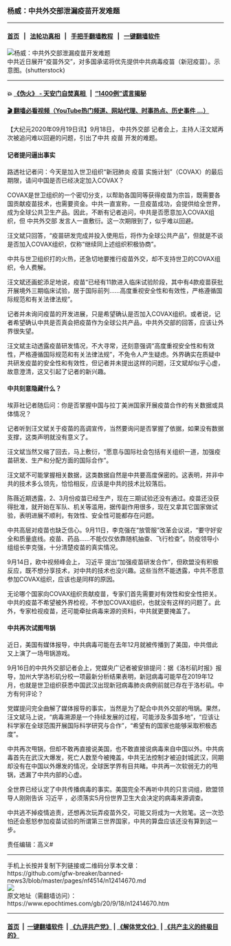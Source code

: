 ### 杨威：中共外交部泄漏疫苗开发难题
------------------------

#### [首页](https://github.com/gfw-breaker/banned-news3/blob/master/README.md) &nbsp;&nbsp;|&nbsp;&nbsp; [法轮功真相](https://github.com/begood0513/basic/blob/master/README.md)  &nbsp;&nbsp;|&nbsp;&nbsp; [手把手翻墙教程](https://github.com/gfw-breaker/guides/wiki)  &nbsp;&nbsp;|&nbsp;&nbsp; [一键翻墙软件](https://github.com/gfw-breaker/nogfw/blob/master/README.md)  



<div><img alt="杨威：中共外交部泄漏疫苗开发难题" class="attachment-djy_600_400 size-djy_600_400 wp-post-image" src="https://i.epochtimes.com/assets/uploads/2020/08/shutterstock_249276148-600x400.jpg"/>
<div class="caption">
 中共近日展开“疫苗外交”，对多国承诺将优先提供中共病毒疫苗（新冠疫苗）。示意图。(shutterstock)
</div></div><hr/>

#### 💥 [《伪火》 - 天安门自焚真相 ](http://158.247.195.190:10000/videos/blog/weihuo.html)&nbsp; |&nbsp; [“1400例”谎言揭秘  ](http://158.247.195.190:10000/videos/blog/jiexi1400.html)

#### [ 🎬  翻墙必看视频（YouTube热门频道、网站代理、时事热点、历史事件 ...）](https://github.com/gfw-breaker/links/blob/master/banned.md)

<div><p>
 【大纪元2020年09月19日讯】9月18日，
 <ok href="https://www.epochtimes.com/gb/tag/%E4%B8%AD%E5%85%B1%E5%A4%96%E4%BA%A4%E9%83%A8.html">
  中共外交部
 </ok>
 记者会上，主持人汪文斌再次被追问难以回避的问题，引出了中共
 <ok href="https://www.epochtimes.com/gb/tag/%E7%96%AB%E8%8B%97.html">
  疫苗
 </ok>
 开发的难题。
</p>
<h4>
 <strong>
  记者提问逼出事实
 </strong>
</h4>
<p>
 路透社记者问：今天是加入世卫组织“新冠肺炎
 <ok href="https://www.epochtimes.com/gb/tag/%E7%96%AB%E8%8B%97.html">
  疫苗
 </ok>
 实施计划”（COVAX）的最后期限，请问中国是否已经决定加入COVAX？
</p>
<p>
 COVAX是世卫组织的一个密切分支，以帮助各国同等获得疫苗为宗旨，既需要各国贡献疫苗技术，也需要资金。中共一直宣称，一旦疫苗成功，会提供给全世界，成为全球公共卫生产品。因此，不断有记者追问，中共是否愿意加入COVAX组织，但
 <ok href="https://www.epochtimes.com/gb/tag/%E4%B8%AD%E5%85%B1%E5%A4%96%E4%BA%A4%E9%83%A8.html">
  中共外交部
 </ok>
 发言人一直敷衍。这一次期限到了，似乎难以回避。
</p>
<p>
 汪文斌只回答，“疫苗研发完成并投入使用后，将作为全球公共产品”，但就是不谈是否加入COVAX组织，仅称“继续同上述组织积极协商”。
</p>
<p>
 中共与世卫组织打的火热，还急切地要推行疫苗外交，却不支持世卫的COVAX组织，令人费解。
</p>
<p>
 汪文斌还画蛇添足地说，疫苗“已经有11款进入临床试验阶段，其中有4款疫苗获批开展境外三期临床试验，居于国际前列……高度重视安全性和有效性，严格遵循国际规范和有关法律法规”。
</p>
<p>
 记者并未询问疫苗的开发进展，只是希望确认是否加入COVAX组织。或者说，记者希望确认中共是否真会把疫苗作为全球公共产品，中共外交部的回答，应该让外界很失望。
</p>
<p>
 汪文斌主动透露疫苗研发情况，不大寻常，还刻意强调“高度重视安全性和有效性，严格遵循国际规范和有关法律法规”，不免令人产生疑虑。外界确实在质疑中共研发疫苗的安全性和有效性，但记者并未提出这样的问题，汪文斌却似乎心虚，故意澄清，这又引起了记者的新兴趣。
</p>
<h4>
 <strong>
  中共刻意隐藏什么？
 </strong>
</h4>
<p>
 埃菲社记者随后问：你是否掌握中国与拉丁美洲国家开展疫苗合作的有关数据或具体情况？
</p>
<p>
 记者听到汪文斌关于疫苗的高调宣传，当然要询问是否掌握了依据，如果没有数据支撑，这类声明就没有意义了。
</p>
<p>
 汪文斌当然又缩了回去，马上敷衍，“愿意与国际社会包括有关组织一道，加强疫苗研发、生产和分配方面的国际合作”。
</p>
<p>
 汪文斌不可能掌握相关数据，这类数据自然是中共要高度保密的。这表明，并非中共的技术多么领先，恰恰相反，应该是中共的技术比较落后。
</p>
<p>
 陈薇近期透露，2、3月份疫苗已经生产，现在三期试验还没有通过。疫苗还没获得批准，就开始在军队、机关等滥用，据传副作用很多，现在又拿其它国家做试验，表明进展不顺利，有效性、安全性可能都存在问题。
</p>
<p>
 中共高层对疫苗也缺乏信心。9月11日，李克强在“放管服”改革会议说，“要守好安全和质量底线。疫苗、药品……不能仅仅依靠随机抽查、飞行检查”。防疫领导小组组长李克强，十分清楚疫苗的真实情况。
</p>
<p>
 9月14日，欧中视频峰会上，
 <ok href="https://www.epochtimes.com/gb/tag/%E4%B9%A0%E8%BF%91%E5%B9%B3.html">
  习近平
 </ok>
 提出“加强疫苗研发合作”，但欧盟没有积极反应，既不想分享技术，对中共的技术也没兴趣。这些当然不能透露，中共不愿意参加COVAX组织，应该也是同样的原因。
</p>
<p>
 无论哪个国家向COVAX组织贡献疫苗，专家们首先需要对有效性和安全性把关。中共的疫苗不希望被外界检视，不参加COVAX组织，也就没有这样的问题了。此外，专家检视疫苗，还可能牵扯病毒来源的资料，中共就更要掩盖了。
</p>
<h4>
 <strong>
  中共再次试图甩锅
 </strong>
</h4>
<p>
 近日，美国有媒体报导，中共病毒可能在去年12月就被传播到了美国，中共借此又上演了一场甩锅游戏。
</p>
<p>
 9月16日的中共外交部记者会上，党媒央广记者被安排提问：据《洛杉矶时报》报导，加州大学洛杉矶分校一项最新分析结果表明，新冠病毒可能早在2019年12月，也就是世卫组织获悉中国武汉出现新冠病毒肺炎病例前就已存在于洛杉矶。中方有何评论？
</p>
<p>
 党媒提问完全曲解了媒体报导的事实，当然是为了配合中共外交部的甩锅。果然，汪文斌马上说，“病毒溯源是一个持续发展的过程，可能涉及多国多地”，“应该让科学家在全球范围开展国际科学研究与合作”，“希望有的国家也能够采取积极态度”。
</p>
<p>
 中共再次甩锅，但却不敢再直接说美国，也不敢直接说病毒来自中国以外。中共病毒首先在武汉大爆发，死亡人数至今被掩盖，中共无法控制才被迫封城武汉，同期却没有在中国以外爆发的情况，全球医学界有目共睹。中共再一次软弱无力的甩锅，透漏了中共内部的心虚。
</p>
<p>
 全世界已经认定了中共传播病毒的事实。美国完全不再听中共的只言词组，欧盟领导人刚刚告诉
 <ok href="https://www.epochtimes.com/gb/tag/%E4%B9%A0%E8%BF%91%E5%B9%B3.html">
  习近平
 </ok>
 ，必须落实5月份世界卫生大会决定的病毒来源调查。
</p>
<p>
 中共逃不掉疫情追责，还想再次玩弄疫苗外交，可能又将成为一大败笔。这一次恐怕还会惹怒参加疫苗试验的所谓第三世界国家，中共的算盘应该还没有算到这一步。
</p>
<p>
 责任编辑：高义#
</p>
</div>
<hr/>
手机上长按并复制下列链接或二维码分享本文章：<br/>
https://github.com/gfw-breaker/banned-news3/blob/master/pages/nf4514/n12414670.md <br/>
<a href='https://github.com/gfw-breaker/banned-news3/blob/master/pages/nf4514/n12414670.md'><img src='https://github.com/gfw-breaker/banned-news3/blob/master/pages/nf4514/n12414670.md.png'/></a> <br/>
原文地址（需翻墙访问）：https://www.epochtimes.com/gb/20/9/18/n12414670.htm


------------------------
#### [首页](https://github.com/gfw-breaker/banned-news3/blob/master/README.md) &nbsp;|&nbsp; [一键翻墙软件](https://github.com/gfw-breaker/nogfw/blob/master/README.md) &nbsp;| [《九评共产党》](https://github.com/gfw-breaker/9ping.md/blob/master/README.md#九评之一评共产党是什么) | [《解体党文化》](https://github.com/gfw-breaker/jtdwh.md/blob/master/README.md) | [《共产主义的终极目的》](https://github.com/gfw-breaker/gczydzjmd.md/blob/master/README.md)


<img src='http://gfw-breaker.win/banned-news3/pages/nf4514/n12414670.md' width='0px' height='0px'/>
